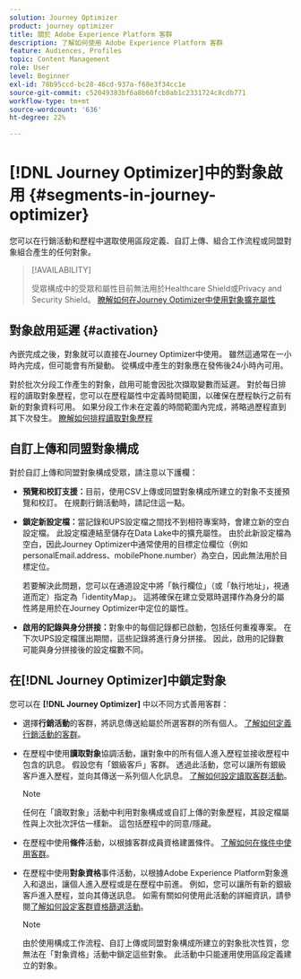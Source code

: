 ```yaml
---
solution: Journey Optimizer
product: journey optimizer
title: 關於 Adobe Experience Platform 客群
description: 了解如何使用 Adobe Experience Platform 客群
feature: Audiences, Profiles
topic: Content Management
role: User
level: Beginner
exl-id: 78b95ccd-bc28-46cd-937a-f68e3f34cc1e
source-git-commit: c52049383bf6a8b60fcb0ab1c2331724c8cdb771
workflow-type: tm+mt
source-wordcount: '636'
ht-degree: 22%

---
```


# [!DNL Journey Optimizer]中的對象啟用 {#segments-in-journey-optimizer}

您可以在行銷活動和歷程中選取使用區段定義、自訂上傳、組合工作流程或同盟對象組合產生的任何對象。

>[!AVAILABILITY]
>
>受眾構成中的受眾和屬性目前無法用於Healthcare Shield或Privacy and Security Shield。 [瞭解如何在Journey Optimizer中使用對象擴充屬性](../audience/about-audiences.md#enrichment)

## 對象啟用延遲 {#activation}

內嵌完成之後，對象就可以直接在Journey Optimizer中使用。 雖然這通常在一小時內完成，但可能會有所變動。 從構成中產生的對象應在發佈後24小時內可用。

對於批次分段工作產生的對象，啟用可能會因批次擷取變數而延遲。 對於每日排程的讀取對象歷程，您可以在歷程屬性中定義時間範圍，以確保在歷程執行之前有新的對象資料可用。 如果分段工作未在定義的時間範圍內完成，將略過歷程直到其下次發生。 [瞭解如何排程讀取對象歷程](../building-journeys/read-audience.md)

## 自訂上傳和同盟對象構成

對於自訂上傳和同盟對象構成受眾，請注意以下護欄：

* **預覽和校訂支援：**&#x200B;目前，使用CSV上傳或同盟對象構成所建立的對象不支援預覽和校訂。 在規劃行銷活動時，請記住這一點。

* **鎖定新設定檔：**&#x200B;當記錄和UPS設定檔之間找不到相符專案時，會建立新的空白設定檔。 此設定檔連結至儲存在Data Lake中的擴充屬性。 由於此新設定檔為空白，因此Journey Optimizer中通常使用的目標定位欄位（例如personalEmail.address、mobilePhone.number）為空白，因此無法用於目標定位。

  若要解決此問題，您可以在通道設定中將「執行欄位」（或「執行地址」，視通道而定）指定為「identityMap」。 這將確保在建立受眾時選擇作為身分的屬性將是用於在Journey Optimizer中定位的屬性。

* **啟用的記錄與身分拼接：**&#x200B;對象中的每個記錄都已啟動，包括任何重複專案。 在下次UPS設定檔匯出期間，這些記錄將進行身分拼接。 因此，啟用的記錄數可能與身分拼接後的設定檔數不同。

## 在[!DNL Journey Optimizer]中鎖定對象

您可以在 **[!DNL Journey Optimizer]** 中以不同方式善用客群：

* 選擇&#x200B;**行銷活動**&#x200B;的客群，將訊息傳送給屬於所選客群的所有個人。 [了解如何定義行銷活動的客群](../campaigns/create-campaign.md#define-the-audience-audience)。

* 在歷程中使用&#x200B;**讀取對象**&#x200B;協調活動，讓對象中的所有個人進入歷程並接收歷程中包含的訊息。 假設您有「銀級客戶」客群。 透過此活動，您可以讓所有銀級客戶進入歷程，並向其傳送一系列個人化訊息。 [了解如何設定讀取客群活動](../building-journeys/read-audience.md#configuring-segment-trigger-activity)。

  >[!NOTE]
  >
  >任何在「讀取對象」活動中利用對象構成或自訂上傳的對象歷程，其設定檔屬性與上次批次評估一樣新。 這包括歷程中的同意/隱藏。

* 在歷程中使用&#x200B;**條件**&#x200B;活動，以根據客群成員資格建置條件。 [了解如何在條件中使用客群](../building-journeys/condition-activity.md#using-a-segment)。

* 在歷程中使用&#x200B;**對象資格**&#x200B;事件活動，以根據Adobe Experience Platform對象進入和退出，讓個人進入歷程或是在歷程中前進。 例如，您可以讓所有新的銀級客戶進入歷程，並向其傳送訊息。 如需有關如何使用此活動的詳細資訊，請參閱[了解如何設定客群資格篩選活動](../building-journeys/audience-qualification-events.md)。

  >[!NOTE]
  >
  >由於使用構成工作流程、自訂上傳或同盟對象構成所建立的對象批次性質，您無法在「對象資格」活動中鎖定這些對象。 此活動中只能運用使用區段定義建立的對象。
